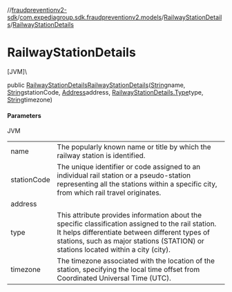 //[fraudpreventionv2-sdk](../../../index.md)/[com.expediagroup.sdk.fraudpreventionv2.models](../index.md)/[RailwayStationDetails](index.md)/[RailwayStationDetails](-railway-station-details.md)

# RailwayStationDetails

[JVM]\

public [RailwayStationDetails](index.md)[RailwayStationDetails](-railway-station-details.md)([String](https://docs.oracle.com/javase/8/docs/api/java/lang/String.html)name, [String](https://docs.oracle.com/javase/8/docs/api/java/lang/String.html)stationCode, [Address](../-address/index.md)address, [RailwayStationDetails.Type](-type/index.md)type, [String](https://docs.oracle.com/javase/8/docs/api/java/lang/String.html)timezone)

#### Parameters

JVM

| | |
|---|---|
| name | The popularly known name or title by which the railway station is identified. |
| stationCode | The unique identifier or code assigned to an individual rail station or a pseudo-station representing all the stations within a specific city, from which rail travel originates. |
| address |
| type | This attribute provides information about the specific classification assigned to the rail station. It helps differentiate between different types of stations, such as major stations (STATION) or stations located within a city (city). |
| timezone | The timezone associated with the location of the station, specifying the local time offset from Coordinated Universal Time (UTC). |
